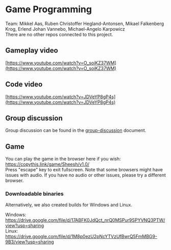 # Game Programming

Team: Mikkel Aas, Ruben Christoffer Hegland-Antonsen, Mikael Falkenberg Krog, Erlend Johan Vannebo, Michael-Angelo Karpowicz  
There are no other repos connected to this project.

## Gameplay video
[https://www.youtube.com/watch?v=O_soiKZ37WM](https://www.youtube.com/watch?v=O_soiKZ37WM)

## Code video
[https://www.youtube.com/watch?v=JDVeYP8gP4s](https://www.youtube.com/watch?v=JDVeYP8gP4s)

## Group discussion
Group discussion can be found in the [group-discussion](group-discussion.md) document. 

## Game
You can play the game in the browser here if you wish: https://copythis.link/game/Sheesh/v1.0/  
Press "escape" key to exit fullscreen. 
Note that some browsers might have issues with audio. If you have no audio or other issues, please try a different browser. 

### Downloadable binaries
Alternatively, we also created builds for Windows and Linux.

Windows: https://drive.google.com/file/d/17ABFK0JdQct_nrQ0MSPur9SPYVNQ3PTW/view?usp=sharing  
Linux: https://drive.google.com/file/d/1M8p0ezU2pNcYTVzUfBwrQ5FmMBG9-9B3/view?usp=sharing
